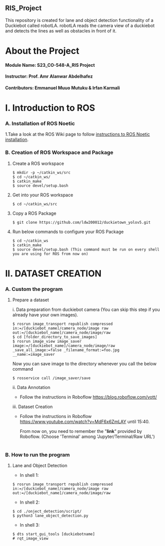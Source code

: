 ## RIS_Project
This repository is created for lane and object detection functionality of a Duckiebot called robotLA. robotLA reads the camera view of a duckiebot and detects the lines as well as obstacles in front of it.


# About the Project

#### Module Name: S23_CO-548-A_RIS Project
#### Instructor: Prof. Amr Alanwar Abdelhafez
#### Contributors: Emmanuel Muuo Mutuku & Irfan Karmali

# I. Introduction to ROS

### A. Installation of ROS Noetic
1.Take a look at the ROS Wiki page to follow <a href="http://wiki.ros.org/noetic/Installation/Ubuntu">instructions to ROS Noetic installation</a>.

### B. Creation of ROS Workspace and Package
1. Create a ROS workspace

       $ mkdir -p ~/catkin_ws/src
       $ cd ~/catkin_ws/
       $ catkin_make
       $ source devel/setup.bash

2. Get into your ROS workspace

       $ cd ~/catkin_ws/src
       
3. Copy a ROS Package

       $ git clone https://github.com/ldw200012/duckietown_yolov5.git

4. Run below commands to configure your ROS Package

       $ cd ~/catkin_ws
       $ catkin_make
       $ source devel/setup.bash (This command must be run on every shell you are using for ROS from now on)
       
# II. DATASET CREATION 

### A. Custom the program 

1. Prepare a dataset 

      i. Data preparation from duckiebot camera (You can skip this step if you already have your own images).
       
       $ rosrun image_transport republish compressed in:=/[duckiebot_name]/camera_node/image raw out:=/[duckiebot_name]/camera_node/image/raw
       $ cd [folder_directory_to_save_images]
       $ rosrun image_view image_saver image:=/[duckiebot_name]/camera_node/image/raw _save_all_image:=false _filename_format:=foo.jpg __name:=image_saver
       
      Now you can save image to the directory whenever you call the below command
       
       $ rosservice call /image_saver/save      
     
      ii. Data Annotation

      - Follow the instructions in Roboflow https://blog.roboflow.com/vott/
      
      iii. Dataset Creation
       
      - Follow the instructions in Roboflow https://www.youtube.com/watch?v=MdF6x6ZmLAY until 15:40.
      
        From now on, you need to remember the "<b>link</b>" provided by Roboflow. (Choose 'Terminal' among 'Jupyter/Terminal/Raw URL')
        <br>
        <br>

### B. How to run the program
1. Lane and Object Detection
        
      - In shell 1:
     
       $ rosrun image_transport republish compressed in:=/[duckiebot_name]/camera_node/image raw out:=/[duckiebot_name]/camera_node/image/raw
       
      - In shell 2:
     
       $ cd ./onject_detection/script/
       $ python3 lane_object_detection.py
       
      - In shell 3:
       
       $ dts start_gui_tools [duckiebotname]
       # rqt_image_view
       

